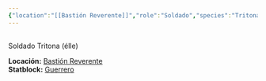```yaml
---
{"location":"[[Bastión Reverente]]","role":"Soldado","species":"Tritona","pronouns":"élle","reference":"","description":"Soldado Tritona (élle)","statblock":"[[Guerrero]]","type":"person","dg-publish":null,"dg-publish-dm":true,"permalink":"/personas/alexi/","dgPassFrontmatter":true}
---
```


<p><span><div data-callout-metadata="" data-callout-fold="" data-callout="info" class="callout node-insert-event"><div class="callout-title" dir="auto"><div class="callout-icon"><svg width="16" height="16"></svg></div><div class="callout-title-inner">Soldado Tritona (élle)</div></div><div class="callout-content">
<p dir="auto"><strong>Locación:</strong> <a data-tooltip-position="top" aria-label="Bastión Reverente" data-href="Bastión Reverente" href="Bastión Reverente" class="internal-link" target="_blank" rel="noopener nofollow">Bastión Reverente</a><br>
<strong>Statblock:</strong> <a data-tooltip-position="top" aria-label="Statblocks/Guerrero.md" data-href="Statblocks/Guerrero.md" href="Statblocks/Guerrero.md" class="internal-link" target="_blank" rel="noopener nofollow">Guerrero</a></p>
</div></div></span></p>